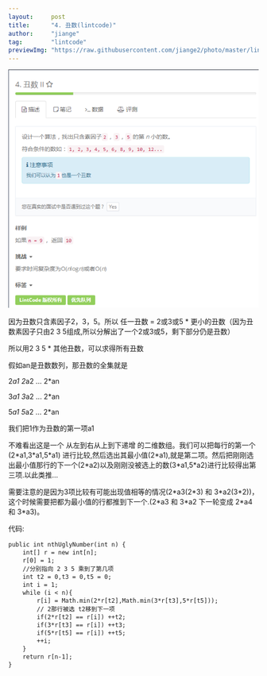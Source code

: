 ```yaml
---
layout:     post
title:      "4. 丑数(lintcode)"
author:     "jiange"
tag:        "lintcode"
previewImg: "https://raw.githubusercontent.com/jiange2/photo/master/lintcode/4.%E4%B8%91%E6%95%B0/title.PNG"
---
```


![](https://raw.githubusercontent.com/jiange2/photo/master/lintcode/4.%E4%B8%91%E6%95%B0/title.PNG)

因为丑数只含素因子2，3，5。所以 任一丑数 = 2或3或5 * 更小的丑数（因为丑数素因子只由2 3 5组成,所以分解出了一个2或3或5，剩下部分仍是丑数）

所以用2 3 5 * 其他丑数，可以求得所有丑数

假如an是丑数数列，那丑数的全集就是

2*a1 2*a2 ... 2*an

3*a1 3*a2 ... 2*an

5*a1 5*a2 ... 2*an

我们把1作为丑数的第一项a1

不难看出这是一个 从左到右从上到下递增 的二维数组。我们可以把每行的第一个 (2\*a1,3\*a1,5\*a1) 进行比较,然后选出其最小值(2\*a1),就是第二项。然后把刚刚选出最小值那行的下一个(2\*a2)以及刚刚没被选上的数(3\*a1,5\*a2)进行比较得出第三项.以此类推...

需要注意的是因为3项比较有可能出现值相等的情况(2\*a3(2\*3) 和 3\*a2(3\*2))，这个时候需要把都为最小值的行都推到下一个.(2\*a3 和 3\*a2 下一轮变成 2\*a4 和 3\*a3)。

代码:

	public int nthUglyNumber(int n) {
        int[] r = new int[n];
        r[0] = 1;
        //分别指向 2 3 5 乘到了第几项
        int t2 = 0,t3 = 0,t5 = 0;
        int i = 1;
        while (i < n){
            r[i] = Math.min(2*r[t2],Math.min(3*r[t3],5*r[t5]));
            // 2那行被选 t2移到下一项 
            if(2*r[t2] == r[i]) ++t2;
            if(3*r[t3] == r[i]) ++t3;
            if(5*r[t5] == r[i]) ++t5;
            ++i;
        }
        return r[n-1];
    }




